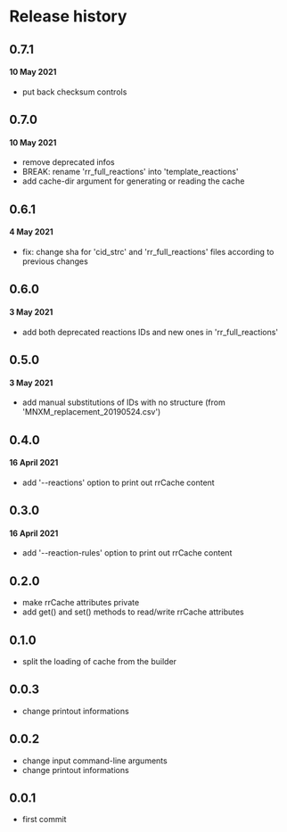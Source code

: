 # Release history

## 0.7.1
#### 10 May 2021
- put back checksum controls

## 0.7.0
#### 10 May 2021
- remove deprecated infos
- BREAK: rename 'rr_full_reactions' into 'template_reactions'
- add cache-dir argument for generating or reading the cache

## 0.6.1
#### 4 May 2021
- fix: change sha for 'cid_strc' and 'rr_full_reactions' files according to previous changes

## 0.6.0
#### 3 May 2021
- add both deprecated reactions IDs and new ones in 'rr_full_reactions'

## 0.5.0
#### 3 May 2021
- add manual substitutions of IDs with no structure (from 'MNXM_replacement_20190524.csv')

## 0.4.0
#### 16 April 2021
- add '--reactions' option to print out rrCache content

## 0.3.0
#### 16 April 2021
- add '--reaction-rules' option to print out rrCache content

## 0.2.0
- make rrCache attributes private
- add get() and set() methods to read/write rrCache attributes

## 0.1.0
- split the loading of cache from the builder

## 0.0.3
- change printout informations

## 0.0.2
- change input command-line arguments
- change printout informations

## 0.0.1
- first commit
